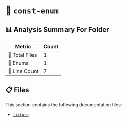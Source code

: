 # 📁 `const-enum`

## 📊 Analysis Summary For Folder

| Metric | Count |
|--------|-------|
| 📁 Total Files | 1 |
| 🎯 Enums | 1 |
| 🔢 Line Count | 7 |


## 📋 Files

This section contains the following documentation files:

- [`fixture`](./fixture.md)